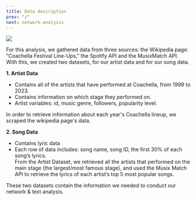 ```yaml
---
title: Data description
prev: "/"
next: network-analysis
---
```

![](/images/background.jpg)

For this analysis, we gathered data from three sources: 
the Wikipedia page: “Coachella Festival Line-Ups,” the Spotify API and the MusixMatch API. With this, we created two datasets, for our artist data and for our song data. 

**1.  Artist Data**
- Contains all of the artists that have performed at Coachella, from 1999 to 2023.
- Contains information on which stage they performed on.
- Artist variables: id, music genre, followers, popularity level.

In order to retrieve information about each year's Coachella lineup, we scraped the wikipedia page's data.

**2.   Song Data**
- Contains lyric data
- Each row of data includes: song name, song ID, the first 30% of each song’s lyrics.\
From the Artist Dataset, we retrieved all the artists that performed on the main stage (the largest/most famous stage), and used the Musix Match API to retrieve the lyrics of each artist’s top 5 most popular songs.



These two datasets contain the information we needed to conduct our network & text analysis. 

